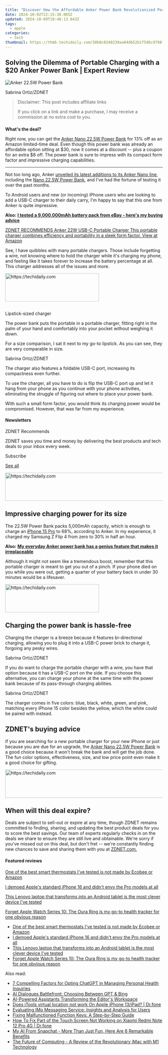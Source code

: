 ```yaml
---
title: "Discover How the Affordable Anker Power Bank Revolutionized Portable Charging: Expert Reviews & Tips"
date: 2024-10-02T22:15:30.065Z
updated: 2024-10-09T19:48:13.643Z
tags:
  - apple
categories:
  - tech
thumbnail: https://thmb.techidaily.com/50b8c0240239aa64db52b1f5d6c9798f04334cb3acf289ccfe4f5fa8ce22d8a0.jpg
---
```


## Solving the Dilemma of Portable Charging with a $20 Anker Power Bank | Expert Review

![Anker 22.5W Power Bank](https://www.zdnet.com/a/img/resize/1841db07e71ca874345884326f5bd6725c0aad89/2023/09/19/ceadc5a6-2c61-474f-9cff-ade12fab5e55/img-4104.jpg?auto=webp&precrop=3591,2018,x172,y169&width=1280)

Sabrina Ortiz/ZDNET

>  Disclaimer: This post includes affiliate links
>
>  If you click on a link and make a purchase, I may receive a commission at no extra cost to you.
>

### 

**What's the deal?**

Right now, you can get the [Anker Nano 22.5W Power Bank](https://buy.geni.us/Proxy.ashx?TSID=368250&GR%5FURL=https%3A%2F%2Fwww.amazon.com%2Fdp%2FB0C6XK77HJ%3Fth%3D1%26tag%3Dzd-buy-button-20%26ascsubtag%3D%5F%5FCOM%5FCLICK%5FID%5F%5F%7Cbc834d8d-436a-4c6c-84c7-a25dcb2370a4%7Cdtp&dtb=1) for 13% off as an Amazon limited-time deal. Even though this power bank was already an affordable option sitting at $30, now it comes at a discount -- plus a coupon for an extra $8 off. The power bank is sure to impress with its compact form factor and impressive charging capabilities. 

---

Not too long ago, Anker [unveiled its latest additions to its Anker Nano line](https://www.zdnet.com/article/buying-a-usb-c-charger-for-iphone-15-ankers-nano-series-has-all-the-options/), including the [Nano 22.5W Power Bank](https://buy.geni.us/Proxy.ashx?TSID=368250&GR%5FURL=https%3A%2F%2Fwww.amazon.com%2Fdp%2FB0C6XK77HJ%3Ftag%3Dzd-buy-button-20%26ascsubtag%3D%5F%5FCOM%5FCLICK%5FID%5F%5F%7Cbc834d8d-436a-4c6c-84c7-a25dcb2370a4%7Cdtp&dtb=1), and I've had the fortune of testing it over the past months. 

To Android users and new (or incoming) iPhone users who are looking to add a USB-C charger to their daily carry, I'm happy to say that this one from Anker is quite impressive. 

**Also:** [**I tested a 9,000,000mAh battery pack from eBay - here's my buying advice**](https://www.zdnet.com/article/i-tested-a-9000000mah-battery-pack-from-ebay-heres-my-buying-advice/)

[ZDNET RECOMMENDS Anker 22W USB-C Portable Charger This portable charger combines efficiency and portability in a sleek form factor. View at Amazon](https://buy.geni.us/Proxy.ashx?TSID=368250&GR%5FURL=https%3A%2F%2Fwww.amazon.com%2Fdp%2FB0C6XK77HJ%3Fth%3D1%26tag%3Dzd-buy-button-20%26ascsubtag%3D%5F%5FCOM%5FCLICK%5FID%5F%5F%7Cbc834d8d-436a-4c6c-84c7-a25dcb2370a4%7Cdtp&dtb=1)

See, I have quibbles with many portable chargers. Those include forgetting a wire, not knowing where to hold the charger while it's charging my phone, and feeling like it takes forever to increase the battery percentage at all. This charger addresses all of the issues and more. 

<!-- affiliate ads begin -->
<a href="https://wigfever.sjv.io/c/5597632/2005196/22899" target="_top" id="2005196">
  <img src="//a.impactradius-go.com/display-ad/22899-2005196" border="0" alt="https://techidaily.com" width="300" height="90"/>
</a>
<img height="0" width="0" src="https://wigfever.sjv.io/i/5597632/2005196/22899" style="position:absolute;visibility:hidden;" border="0" />
<!-- affiliate ads end -->

## 
Lipstick-sized charger

The power bank puts the portable in a portable charger, fitting right in the palm of your hand and comfortably into your pocket without weighing it down.

For a size comparison, I sat it next to my go-to lipstick. As you can see, they are very comparable in size.

Sabrina Ortiz/ZDNET

The charger also features a foldable USB-C port, increasing its compactness even further. 

To use the charger, all you have to do is flip the USB-C port up and let it hang from your phone as you continue with your phone activities, eliminating the struggle of figuring out where to place your power bank. 

With such a small form factor, you would think its charging power would be compromised. However, that was far from my experience. 

#### Newsletters

ZDNET Recommends

ZDNET saves you time and money by delivering the best products and tech deals to your inbox every week.

 Subscribe

[See all](https://www.zdnet.com/newsletters/)

<!-- affiliate ads begin -->
<a href="https://appsumo.8odi.net/c/5597632/2105870/7443" target="_top" id="2105870">
  <img src="//a.impactradius-go.com/display-ad/7443-2105870" border="0" alt="https://techidaily.com" width="728" height="90"/>
</a>
<img height="0" width="0" src="https://appsumo.8odi.net/i/5597632/2105870/7443" style="position:absolute;visibility:hidden;" border="0" />
<!-- affiliate ads end -->

## Impressive charging power for its size

The 22.5W Power Bank packs 5,000mAh capacity, which is enough to charge an [iPhone 15 Pro](https://www.zdnet.com/article/iphone-15-pro-hands-on-review/) to 68%, according to Anker. In my experience, it charged my Samsung Z Flip 4 from zero to 30% in half an hour. 

**Also:** [**My everyday Anker power bank has a genius feature that makes it irreplaceable**](https://www.zdnet.com/article/my-everyday-anker-power-bank-has-a-genius-feature-that-makes-it-irreplaceable/)

Although it might not seem like a tremendous boost, remember that this portable charger is meant to get you out of a pinch. If your phone died on you while you were out, getting a quarter of your battery back in under 30 minutes would be a lifesaver. 

<!-- affiliate ads begin -->
<a href="https://wigfever.sjv.io/c/5597632/2005183/22899" target="_top" id="2005183">
  <img src="//a.impactradius-go.com/display-ad/22899-2005183" border="0" alt="https://techidaily.com" width="300" height="90"/>
</a>
<img height="0" width="0" src="https://wigfever.sjv.io/i/5597632/2005183/22899" style="position:absolute;visibility:hidden;" border="0" />
<!-- affiliate ads end -->

## Charging the power bank is hassle-free

Charging the charger is a breeze because it features bi-directional charging, allowing you to plug it into a USB-C power brick to charge it, forgoing any pesky wires. 

Sabrina Ortiz/ZDNET

If you do want to charge the portable charger with a wire, you have that option because it has a USB-C port on the side. If you choose this alternative, you can charge your phone at the same time with the power bank because of its pass-through charging abilities. 

Sabrina Ortiz/ZDNET

The charger comes in five colors: blue, black, white, green, and pink, matching every iPhone 15 color besides the yellow, which the white could be paired with instead.

## ZDNET's buying advice

If you are searching for a new portable charger for your new iPhone or just because you are due for an upgrade, the [Anker Nano 22.5W Power Bank](https://buy.geni.us/Proxy.ashx?TSID=368250&GR%5FURL=https%3A%2F%2Fwww.amazon.com%2Fdp%2FB0C6XK77HJ%3Ftag%3Dzd-buy-button-20%26ascsubtag%3D%5F%5FCOM%5FCLICK%5FID%5F%5F%7Cbc834d8d-436a-4c6c-84c7-a25dcb2370a4%7Cdtp&dtb=1) is a good choice because it won't break the bank and will get the job done. The fun color options, effectiveness, size, and low price point even make it a good choice for gifting.

<!-- affiliate ads begin -->
<a href="https://appsumo.8odi.net/c/5597632/2037359/7443" target="_top" id="2037359">
  <img src="//a.impactradius-go.com/display-ad/7443-2037359" border="0" alt="https://techidaily.com" width="728" height="90"/>
</a>
<img height="0" width="0" src="https://appsumo.8odi.net/i/5597632/2037359/7443" style="position:absolute;visibility:hidden;" border="0" />
<!-- affiliate ads end -->

## When will this deal expire?

Deals are subject to sell-out or expire at any time, though ZDNET remains committed to finding, sharing, and updating the best product deals for you to score the best savings. Our team of experts regularly checks in on the deals we share to ensure they are still live and obtainable. We're sorry if you've missed out on this deal, but don't fret -- we're constantly finding new chances to save and sharing them with you at [ZDNET.com.](https://www.zdnet.com/#link=%7B%22role%22:%22standard%22,%22href%22:%22https://www.zdnet.com/%22,%22target%22:%22%22,%22absolute%22:%22%22,%22linkText%22:%22ZDNET.com.%22%7D)

#### Featured reviews

[One of the best smart thermostats I've tested is not made by Ecobee or Amazon](https://www.zdnet.com/article/one-of-the-best-smart-thermostats-ive-tested-is-not-made-by-ecobee-or-amazon/ "One of the best smart thermostats I've tested is not made by Ecobee or Amazon")

[I demoed Apple's standard iPhone 16 and didn't envy the Pro models at all](https://www.zdnet.com/article/why-im-recommending-the-standard-iphone-16-over-the-pro-this-year-and-im-not-alone/ "I demoed Apple's standard iPhone 16 and didn't envy the Pro models at all")

[This Lenovo laptop that transforms into an Android tablet is the most clever device I've tested](https://www.zdnet.com/article/i-tested-lenovos-windows-laptop-that-doubles-as-an-android-tablet-and-it-has-so-much-potential/ "This Lenovo laptop that transforms into an Android tablet is the most clever device I've tested")

[Forget Apple Watch Series 10: The Oura Ring is my go-to health tracker for one obvious reason](https://www.zdnet.com/article/forget-apple-watch-series-10-the-oura-ring-is-my-go-to-health-tracker-for-one-obvious-reason/ "Forget Apple Watch Series 10: The Oura Ring is my go-to health tracker for one obvious reason")

* [One of the best smart thermostats I've tested is not made by Ecobee or Amazon](https://www.zdnet.com/article/one-of-the-best-smart-thermostats-ive-tested-is-not-made-by-ecobee-or-amazon/ "One of the best smart thermostats I've tested is not made by Ecobee or Amazon")
* [I demoed Apple's standard iPhone 16 and didn't envy the Pro models at all](https://www.zdnet.com/article/why-im-recommending-the-standard-iphone-16-over-the-pro-this-year-and-im-not-alone/ "I demoed Apple's standard iPhone 16 and didn't envy the Pro models at all")
* [This Lenovo laptop that transforms into an Android tablet is the most clever device I've tested](https://www.zdnet.com/article/i-tested-lenovos-windows-laptop-that-doubles-as-an-android-tablet-and-it-has-so-much-potential/ "This Lenovo laptop that transforms into an Android tablet is the most clever device I've tested")
* [Forget Apple Watch Series 10: The Oura Ring is my go-to health tracker for one obvious reason](https://www.zdnet.com/article/forget-apple-watch-series-10-the-oura-ring-is-my-go-to-health-tracker-for-one-obvious-reason/ "Forget Apple Watch Series 10: The Oura Ring is my go-to health tracker for one obvious reason")

<ins class="adsbygoogle"
     style="display:block"
     data-ad-format="autorelaxed"
     data-ad-client="ca-pub-7571918770474297"
     data-ad-slot="1223367746"></ins>

<ins class="adsbygoogle"
     style="display:block"
     data-ad-client="ca-pub-7571918770474297"
     data-ad-slot="8358498916"
     data-ad-format="auto"
     data-full-width-responsive="true"></ins>

<span class="atpl-alsoreadstyle">Also read:</span>
<div><ul>
<li><a href="https://tech-hub.techidaily.com/7-compelling-factors-for-opting-chatgpt-in-managing-personal-health-inquiries/"><u>7 Compelling Factors for Opting ChatGPT in Managing Personal Health Inquiries</u></a></li>
<li><a href="https://tech-hub.techidaily.com/ai-dialogues-battlefront-choosing-between-gpt-and-bing/"><u>AI Dialogues Battlefront: Choosing Between GPT & Bing</u></a></li>
<li><a href="https://tech-hub.techidaily.com/ai-powered-assistants-transforming-the-editors-workspace/"><u>AI-Powered Assistants Transforming the Editor's Workspace</u></a></li>
<li><a href="https://iphone-location.techidaily.com/does-itools-virtual-location-not-work-on-apple-iphone-13ipad-drfone-by-drfone-virtual-ios/"><u>Does iTools virtual location not work On Apple iPhone 13/iPad? | Dr.fone</u></a></li>
<li><a href="https://buynow-tips.techidaily.com/evaluating-imo-messaging-service-insights-and-analysis-for-users/"><u>Evaluating IMo Messaging Service: Insights and Analysis for Users</u></a></li>
<li><a href="https://win-howtos.techidaily.com/fixing-malfunctioned-function-keys-a-step-by-step-guide/"><u>Fixing Malfunctioned Function Keys: A Step-by-Step Guide</u></a></li>
<li><a href="https://fix-guide.techidaily.com/how-to-fix-part-of-the-touch-screen-not-working-on-xiaomi-redmi-note-12-pro-4g-drfone-by-drfone-fix-android-problems-fix-android-problems/"><u>How To Fix Part of the Touch Screen Not Working on Xiaomi Redmi Note 12 Pro 4G | Dr.fone</u></a></li>
<li><a href="https://tech-hub.techidaily.com/1722061952501-my-ai-from-snapchat-more-than-just-fun-here-are-6-remarkable-benefits/"><u>My AI From Snapchat - More Than Just Fun, Here Are 6 Remarkable Benefits</u></a></li>
<li><a href="https://buynow-info.techidaily.com/the-future-of-computing-a-review-of-the-revolutionary-imac-with-m1-technology/"><u>The Future of Computing - A Review of the Revolutionary iMac with M1 Technology</u></a></li>
</ul></div>

